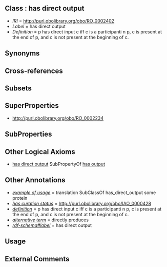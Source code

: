 
## Class : has direct output

 * *IRI* = http://purl.obolibrary.org/obo/RO_0002402
 * *Label* = has direct output
 * *Definition* = p has direct input c iff c is a participanti n p, c is present at the end of p, and c is not present at the beginning of c. 

## Synonyms


## Cross-references


## Subsets


## SuperProperties

 * <http://purl.obolibrary.org/obo/RO_0002234>

## SubProperties


## Other Logical Axioms

 * [has direct output](../../RO/02/RO_0002402.md) SubPropertyOf [has output](../../RO/34/RO_0002234.md)

## Other Annotations

 * *[example of usage](../../IAO/12/IAO_0000112.md)* = translation SubClassOf has_direct_output some protein
 * *[has curation status](../../IAO/14/IAO_0000114.md)* = http://purl.obolibrary.org/obo/IAO_0000428
 * *[definition](../../IAO/15/IAO_0000115.md)* = p has direct input c iff c is a participanti n p, c is present at the end of p, and c is not present at the beginning of c. 
 * *[alternative term](../../IAO/18/IAO_0000118.md)* = directly produces
 * *[rdf-schema#label](../../el/rdf-schema#label.md)* = has direct output

## Usage


## External Comments

